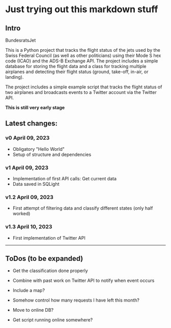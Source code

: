 # Just trying out this markdown stuff

## Intro
BundesratsJet

This is a Python project that tracks the flight status of the jets used by the Swiss Federal Council (as well as other politicians) using their Mode S hex code (ICAO) and the ADS-B Exchange API. The project includes a simple database for storing the flight data and a class for tracking multiple airplanes and detecting their flight status (ground, take-off, in-air, or landing).

The project includes a simple example script that tracks the flight status of two airplanes and broadcasts events to a Twitter account via the Twitter API.

**This is still very early stage**

## Latest changes:

### v0 **April 09, 2023**
* Obligatory "Hello World"
* Setup of structure and dependencies

### v1 **April 09, 2023**
* Implementation of first API calls: Get current data
* Data saved in SQLight

### v1.2 **April 09, 2023**
* First attempt of filtering data and classify different states (only half worked)

### v1.3 **April 10, 2023**
* First implementation of Twitter API
---
 
## ToDos (to be expanded)

* Get the classification done properly
* Combine with past work on Twitter API to notify when event occurs
* Include a map?

* Somehow control how many requests I have left this month?
* Move to online DB?

* Get script running online somewhere?